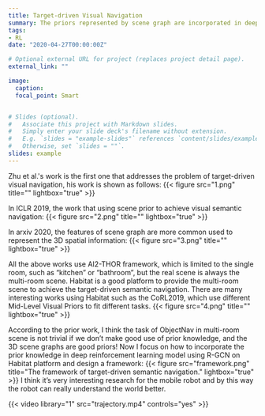 ```yaml
---
title: Target-driven Visual Navigation
summary: The priors represented by scene graph are incorporated in deep reinforcement learning model using R-GCN on Habitat platform.
tags:
- RL
date: "2020-04-27T00:00:00Z"

# Optional external URL for project (replaces project detail page).
external_link: ""

image:
  caption: 
  focal_point: Smart


# Slides (optional).
#   Associate this project with Markdown slides.
#   Simply enter your slide deck's filename without extension.
#   E.g. `slides = "example-slides"` references `content/slides/example-slides.md`.
#   Otherwise, set `slides = ""`.
slides: example
---
```


Zhu et al.'s work is the first one that addresses the problem of target-driven visual navigation, his work is shown as follows:
{{< figure src="1.png" title="" lightbox="true" >}}

In ICLR 2019, the work that using scene prior to achieve visual semantic navigation:
{{< figure src="2.png" title="" lightbox="true" >}}

In arxiv 2020, the features of scene graph are more common used to represent the 3D spatial information:
{{< figure src="3.png" title="" lightbox="true" >}}

All the above works use AI2-THOR framework, which is limited to the single room, such as “kitchen” or “bathroom”, but the real scene is always the multi-room scene. Habitat is a good platform to provide the multi-room scene to achieve the target-driven semantic navigation. There are many interesting works using Habitat such as the CoRL2019, which use different Mid-Level Visual Priors to fit different tasks.
{{< figure src="4.png" title="" lightbox="true" >}}

According to the prior work, I think the task of ObjectNav in multi-room scene is not trivial if we don’t make good use of prior knowledge, and the 3D scene graphs are good priors! Now I focus on how to incorporate the prior knowledge in deep reinforcement learning model using R-GCN on Habitat platform and design a framework:
{{< figure src="framework.png" title="The framework of target-driven semantic navigation." lightbox="true" >}}
I think it’s very interesting research for the mobile robot and by this way the robot can really understand the world better.

{{< video library="1" src="trajectory.mp4" controls="yes" >}}
